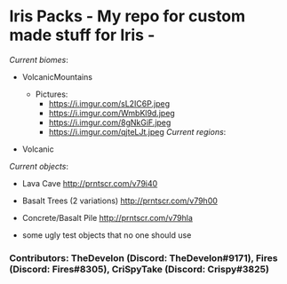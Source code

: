 # Iris Packs - My repo for custom made stuff for Iris -

_Current biomes_:

- VolcanicMountains
  - Pictures:
    - https://i.imgur.com/sL2IC6P.jpeg
    - https://i.imgur.com/WmbKl9d.jpeg
    - https://i.imgur.com/8gNkGiF.jpeg
    - https://i.imgur.com/qjteLJt.jpeg
_Current regions_:

- Volcanic

_Current objects_:

- Lava Cave
http://prntscr.com/v79i40

- Basalt Trees (2 variations)
http://prntscr.com/v79h00

- Concrete/Basalt Pile
http://prntscr.com/v79hla

- some ugly test objects that no one should use


### Contributors: TheDevelon (Discord: TheDevelon#9171), Fires (Discord: Fires#8305), CriSpyTake (Discord: Crispy#3825)
